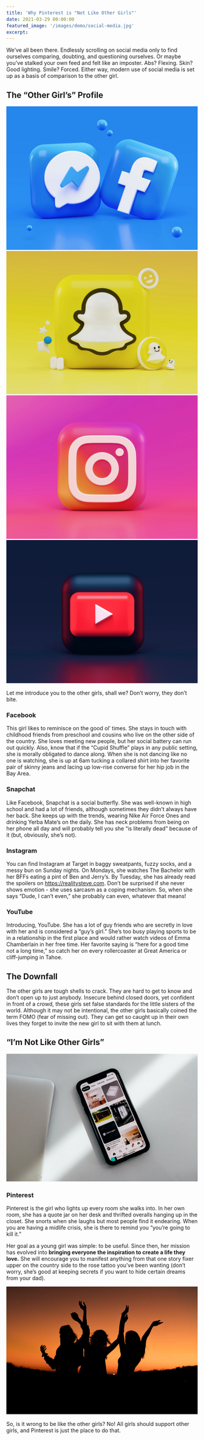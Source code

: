 ```yaml
---
title: 'Why Pinterest is "Not Like Other Girls"'
date: 2021-03-29 00:00:00
featured_image: '/images/demo/social-media.jpg'
excerpt: 
---
```


We’ve all been there. Endlessly scrolling on social media only to find ourselves comparing, doubting, and questioning ourselves. Or maybe you’ve stalked your own feed and felt like an imposter. Abs? Flexing. Skin? Good lighting. Smile? Forced. Either way, modern use of social media is set up as a basis of comparison to the other girl.

## The “Other Girl’s” Profile

<div class="gallery" data-columns="4">
    <img src="/images/demo/facebook-profile.jpg">
    <img src="/images/demo/snapchat-profile.jpg">
    <img src="/images/demo/instagram-profile.jpg">
    <img src="/images/demo/youtube-profile.jpg">
</div>


Let me introduce you to the other girls, shall we? Don’t worry, they don’t bite.

### Facebook

This girl likes to reminisce on the good ol’ times. She stays in touch with childhood friends from preschool and cousins who live on the other side of the country. She loves meeting new people, but her social battery can run out quickly. Also, know that if the “Cupid Shuffle” plays in any public setting, she is morally obligated to dance along. When she is not dancing like no one is watching, she is up at 6am tucking a collared shirt into her favorite pair of skinny jeans and lacing up low-rise converse for her hip job in the Bay Area. 

### Snapchat

Like Facebook, Snapchat is a social butterfly. She was well-known in high school and had a lot of friends, although sometimes they didn’t always have her back. She keeps up with the trends, wearing Nike Air Force Ones and drinking Yerba Mate’s on the daily. She has neck problems from being on her phone all day and will probably tell you she “is literally dead” because of it (but, obviously, she’s not).

### Instagram

You can find Instagram at Target in baggy sweatpants, fuzzy socks, and a messy bun on Sunday nights. On Mondays, she watches The Bachelor with her BFFs eating a pint of Ben and Jerry’s. By Tuesday, she has already read the spoilers on <https://realitysteve.com>. Don’t be surprised if she never shows emotion - she uses sarcasm as a coping mechanism. So, when she says “Dude, I can’t even,” she probably can even, whatever that means!

### YouTube

Introducing, YouTube. She has a lot of guy friends who are secretly in love with her and is considered a “guy’s girl.” She’s too busy playing sports to be in a relationship in the first place and would rather watch videos of Emma Chamberlain in her free time. Her favorite saying is “here for a good time not a long time,” so catch her on every rollercoaster at Great America or cliff-jumping in Tahoe.

## The Downfall 

The other girls are tough shells to crack. They are hard to get to know and don’t open up to just anybody. Insecure behind closed doors, yet confident in front of a crowd, these girls set false standards for the little sisters of the world. Although it may not be intentional, the other girls basically coined the term FOMO (fear of missing out). They can get so caught up in their own lives they forget to invite the new girl to sit with them at lunch.

## “I’m Not Like Other Girls”

![](/images/demo/pinterest-small.jpg)

### Pinterest 

Pinterest is the girl who lights up every room she walks into. In her own room, she has a quote jar on her desk and thrifted overalls hanging up in the closet. She snorts when she laughs but most people find it endearing. When you are having a midlife crisis, she is there to remind you “you’re going to kill it.” 

Her goal as a young girl was simple: to be useful. Since then, her mission has evolved into **bringing everyone the inspiration to create a life they love.** She will encourage you to manifest anything from that one story fixer upper on the country side to the rose tattoo you’ve been wanting (don’t worry, she’s good at keeping secrets if you want to hide certain dreams from your dad). 

![](/images/demo/girl-support.jpg)

So, is it wrong to be like the other girls? No! All girls should support other girls, and Pinterest is just the place to do that. 


